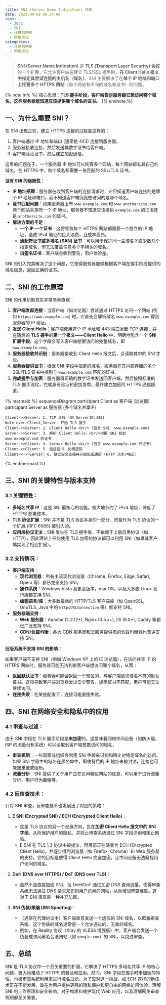 ```yaml
---
title: SNI (Server Name Indication) 详解
date: 2023-04-09 06:24:00
tags:
  - 2023
  - SNI
  - 计算机网络
  - 网络协议
categories:
  - 计算机网络
  - 网络协议
---
```


> **SNI (Server Name Indication)** 是 **TLS (Transport Layer Security) 协议**的一个扩展，它允许客户端在建立 TLS/SSL 握手时，**在 Client Hello 报文中指定其尝试连接的主机名（域名）**。SNI 主要解决了在**单个 IP 地址和端口上托管多个 HTTPS 网站**（每个网站有不同的域名和证书）的问题。

{% note info %}
核心思想：**TLS 握手阶段，客户端告诉服务器它想访问哪个域名，这样服务器就知道应该提供哪个域名的证书。**
{% endnote %}

## 一、为什么需要 SNI？

在 SNI 出现之前，建立 HTTPS 连接的过程是这样的：

1.  客户端通过 IP 地址和端口 (通常是 443) 连接到服务器。
2.  服务器接收连接，然后发送其数字证书给客户端。
3.  客户端验证证书，然后建立加密通信。

这里的问题在于，一个服务器 IP 地址可以托管多个网站，每个网站都有其自己的域名。在 HTTPS 中，每个域名都需要一张匹配的 SSL/TLS 证书。

**没有 SNI 的局限性：**

*   **IP 地址瓶颈**：服务器在收到客户端的连接请求时，它只知道客户端连接的是哪个 IP 地址和端口，而不知道客户端究竟想访问的是哪个域名。
*   **证书匹配问题**：如果服务器上有 `www.example.com` 和 `www.anothersite.com` 两个网站共享同一个 IP 地址，服务器不知道应该提供 `example.com` 的证书还是 `anothersite.com` 的证书。
*   **解决方案的不足**：
    *   **一个 IP 一个证书**：这将导致每个 HTTPS 网站都需要一个独立的 IP 地址，造成 IPv4 地址的巨大浪费，且成本高昂。
    *   **通配符证书或多域名 (SAN) 证书**：可以用于保护同一主域名下或少数几个指定域名，但无法覆盖任意多个不相关的域名。
    *   **自签名证书**：客户端会收到警告，用户体验差。

SNI 的引入完美解决了这个问题，它使得服务器能够根据客户端在握手阶段提供的域名信息，返回正确的证书。

## 二、SNI 的工作原理

SNI 的作用机制其实非常简单直观：

1.  **客户端发起连接**：当客户端（如浏览器）尝试通过 HTTPS 访问一个网站 (例如 `https://www.example.com`) 时，它首先会解析域名 `www.example.com` 得到服务器的 IP 地址。
2.  **发送 Client Hello**：客户端使用这个 IP 地址和 443 端口发起 TCP 连接，并在随后的 **TLS 握手**的**第一个报文——Client Hello** 中，明确地包含一个 **SNI 扩展字段**。这个字段会写入客户端想要访问的完整域名，即 `www.example.com`。
3.  **服务器接收并识别**：服务器接收到 Client Hello 报文后，会读取其中的 SNI 字段。
4.  **服务器提供证书**：根据 SNI 字段中指定的域名，服务器在其内部存储的多个 SSL/TLS 证书中找到与 `www.example.com` 匹配的证书。
5.  **完成握手与加密**：服务器将正确的数字证书发送回客户端，然后按照标准的 TLS 握手流程，完成身份验证和密钥协商，最终建立加密的 HTTPS 通信隧道。

{% mermaid %}
sequenceDiagram
    participant Client as 客户端 (浏览器)
    participant Server as 服务器 (多个域名共享IP)

    Client->>Server: 1. TCP 连接 (到 ServerIP:443)
    Note over Client,Server: 开始 TLS 握手
    Client->>Server: 2. Client Hello <br/> (包含 SNI: www.example.com)
    Server->>Server: 3. 解析 Client Hello，<br/>根据 SNI 找到 www.example.com 的证书
    Server->>Client: 4. Server Hello <br/> (包含 www.example.com 的证书)
    Client->>Client: 5. 验证证书，协商密钥
    Client<<->>Server: 6. 建立安全连接并开始加密通信 (HTTP 请求/响应)
{% endmermaid %}

## 三、SNI 的关键特性与版本支持

### 3.1 关键特性：

*   **多域名共享 IP**：这是 SNI 最核心的功能，极大地节约了 IPv4 地址，降低了 HTTPS 部署成本。
*   **TLS 协议扩展**：SNI 并不是 TLS 协议本身的一部分，而是作为 TLS 协议的一个扩展 (RFC 6066) 被引入的。
*   **应用层协议无关**：SNI 发生在 TLS 握手层，不依赖于上层应用协议（如 HTTP），因此理论上任何使用 TLS 加密的协议都可以利用 SNI（如果其客户端实现了相应扩展）。

### 3.2 支持情况：

*   **客户端支持**：
    *   **现代浏览器**：所有主流现代浏览器（Chrome, Firefox, Edge, Safari, Opera 等）都已完全支持 SNI。
    *   **操作系统**：Windows Vista 及更高版本，macOS，以及大多数 Linux 发行版都支持 SNI。
    *   **编程语言/库**：大多数最新的 HTTP/TLS 客户端库（如 OpenSSL, GnuTLS, Java 中的 `HttpsURLConnection` 等）都支持 SNI。
*   **服务器端支持**：
    *   **Web 服务器**：Apache (2.2.12+), Nginx (0.5.x+), IIS (8.0+), Caddy 等都已广泛支持 SNI。
    *   **CDN/负载均衡**：各大 CDN 服务商和云服务提供商的负载均衡器也普遍支持 SNI。

**旧版系统不支持 SNI 的影响：**

如果客户端不支持 SNI（例如 Windows XP 上的 IE 浏览器），在访问共享 IP 的 HTTPS 网站时，服务器可能无法判断客户端想访问哪个域名，从而：

*   **返回默认证书**：服务器可能会返回一个预设的、与客户端请求域名不符的默认证书。这将导致客户端浏览器发出安全警告，提示证书不匹配，用户可能无法继续访问。
*   **连接失败**：在某些配置下，连接可能直接失败。

## 四、SNI 在网络安全和隐私中的应用

### 4.1 审查与过滤：

由于 SNI 字段在 TLS 握手阶段是**未加密**的，这意味着网络中间设备（如防火墙、ISP 的流量分析系统）可以读取到客户端想要访问的域名。

*   **审查机制**：一些国家或组织会利用 SNI 字段来识别和阻止对特定域名的访问。如果 SNI 字段中的域名在黑名单中，即使背后的 IP 地址未被封锁，连接也可能被重置或阻断。
*   **流量分析**：SNI 提供了关于用户正在访问哪些网站的信息，可以用于进行流量分析、用户行为画像等。

### 4.2 反审查技术：

针对 SNI 审查，反审查技术也发展出了对应的策略：

1.  **E SNI (Encrypted SNI) / ECH (Encrypted Client Hello)**：
    *   这是 TLS 协议的另一个发展方向，旨在**加密 Client Hello 报文中的 SNI 字段**，从而保护用户的隐私，并防止审查系统通过 SNI 字段识别和阻止网站。
    *   E SNI 在 TLS 1.3 协议中被提出，但目前正在演变为 ECH (Encrypted Client Hello)，并逐步得到浏览器（如 Firefox, Chrome）和 Web 服务器的支持。它的目标是使得 Client Hello 完全加密，让中间设备无法窥探用户访问的域名。

2.  **DoH (DNS over HTTPS) / DoT (DNS over TLS)**：
    *   虽然不是直接加密 SNI，但 DoH/DoT 通过加密 DNS 查询流量，使得审查系统无法通过 DNS 请求来识别用户访问的网站，从而增加审查难度。这对于 SNI 审查是一种补充防御。

3.  **SNI 伪装/欺骗 (SNI Spoofing)**：
    *   （通常在代理协议中）客户端故意发送一个虚假的 SNI 域名，以欺骗审查系统。这个伪装的域名通常是一个允许通过的、无害的域名。
    *   例如，在 Reality 协议（Xray 的 VLESS 增强版）中，客户端会发送一个伪装成访问著名合法网站（如 `google.com`）的 SNI，以绕过审查。

## 五、总结

SNI 是 TLS 协议中一个至关重要的扩展，它解决了 HTTPS 多域名共享 IP 的核心问题，极大地推动了 HTTPS 的普及和应用。然而，SNI 字段在握手时未加密的特性，也被审查系统利用来进行域名过滤。为了应对这一挑战，如 ECH 这样的新技术正在不断发展，旨在为用户提供更强的隐私保护和更自由的网络访问体验。理解 SNI 的工作原理和安全影响，对于构建和维护现代 Web 应用，以及理解网络审查机制都至关重要。